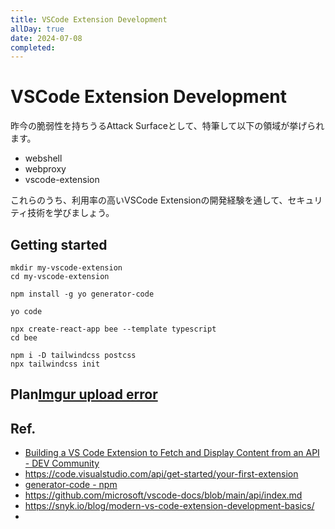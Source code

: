 ```yaml
---
title: VSCode Extension Development
allDay: true
date: 2024-07-08
completed:
---
```

# VSCode Extension Development


昨今の脆弱性を持ちうるAttack Surfaceとして、特筆して以下の領域が挙げられます。

- webshell 
- webproxy
- vscode-extension


これらのうち、利用率の高いVSCode Extensionの開発経験を通して、セキュリティ技術を学びましょう。

## Getting started

```
mkdir my-vscode-extension
cd my-vscode-extension
```

```
npm install -g yo generator-code
```

```
yo code
```

```
npx create-react-app bee --template typescript
cd bee
```

```
npm i -D tailwindcss postcss
npx tailwindcss init
```



## Plan[Imgur upload error]()


## Ref.


- [Building a VS Code Extension to Fetch and Display Content from an API - DEV Community](https://dev.to/shriya_5/building-a-vs-code-extension-to-fetch-and-display-content-from-an-api-31f1)
- https://code.visualstudio.com/api/get-started/your-first-extension
- [generator-code - npm](https://www.npmjs.com/package/generator-code)
- https://github.com/microsoft/vscode-docs/blob/main/api/index.md
- https://snyk.io/blog/modern-vs-code-extension-development-basics/
- 